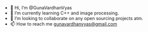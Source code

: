 - 👋 Hi, I’m @GunaVardhanVyas
- 🌱 I’m currently learning C++ and image processing.
- 💞️ I’m looking to collaborate on any open sourcing projects atm.
- 📫 How to reach me gunavardhanvyas@gmail.com

